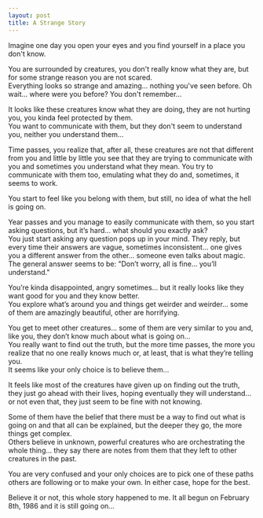 ```yaml
---
layout: post
title: A Strange Story
---
```


Imagine one day you open your eyes and you find yourself in a place you don't know.  


You are surrounded by creatures, you don't really know what they are, but for some strange reason you are not scared.   
Everything looks so strange and amazing… nothing you've seen before. Oh wait… where were you before? You don't remember…


It looks like these creatures know what they are doing, they are not hurting you, you kinda feel protected by them.   
You want to communicate with them, but they don't seem to understand you, neither you understand them…   


Time passes, you realize that, after all, these creatures are not that different from you and little by little you see that they are trying to communicate with you and sometimes you understand what they mean. You try to communicate with them too, emulating what they do and, sometimes, it seems to work.   


You start to feel like you belong with them, but still, no idea of what the hell is going on.   


Year passes and you manage to easily communicate with them, so you start asking questions, but it’s hard… what should you exactly ask?   
You just start asking any question pops up in your mind. They reply, but every time their answers are vague, sometimes inconsistent… one gives you a different answer from the other… someone even talks about magic. The general answer seems to be: "Don’t worry, all is fine… you’ll understand."   


You’re kinda disappointed, angry sometimes… but it really looks like they want good for you and they know better.   
You explore what’s around you and things get weirder and weirder… some of them are amazingly beautiful, other are horrifying.


You get to meet other creatures… some of them are very similar to you and, like you, they don’t know much about what is going on…   
You really want to find out the truth, but the more time passes, the more you realize that no one really knows much or, at least, that is what they’re telling you.   
It seems like your only choice is to believe them…   


It feels like most of the creatures have given up on finding out the truth, they just go ahead with their lives, hoping eventually they will understand… or not even that, they just seem to be fine with not knowing.   


Some of them have the belief that there must be a way to find out what is going on and that all can be explained, but the deeper they go, the more things get complex.   
Others believe in unknown, powerful creatures who are orchestrating the whole thing… they say there are notes from them that they left to other creatures in the past.   


You are very confused and your only choices are to pick one of these paths others are following or to make your own. In either case, hope for the best.   

   
Believe it or not, this whole story happened to me. It all begun on February 8th, 1986 and it is still going on…
